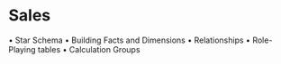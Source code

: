# Sales


• Star Schema
• Building Facts and Dimensions
• Relationships
• Role-Playing tables
• Calculation Groups
